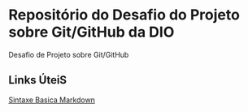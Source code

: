 # Repositório do Desafio do Projeto sobre Git/GitHub da DIO
Desafio de Projeto sobre Git/GitHub


## Links ÚteiS
[Sintaxe Basica Markdown](https://www.markdownguide.org/basic-syntax/)
